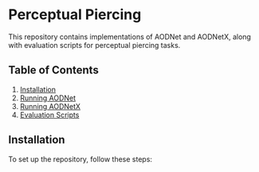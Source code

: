 # Perceptual Piercing

This repository contains implementations of AODNet and AODNetX, along with evaluation scripts for perceptual piercing tasks.

## Table of Contents
1. [Installation](#installation)
2. [Running AODNet](#running-aodnet)
3. [Running AODNetX](#running-aodnetx)
4. [Evaluation Scripts](#evaluation-scripts)

## Installation

To set up the repository, follow these steps:
